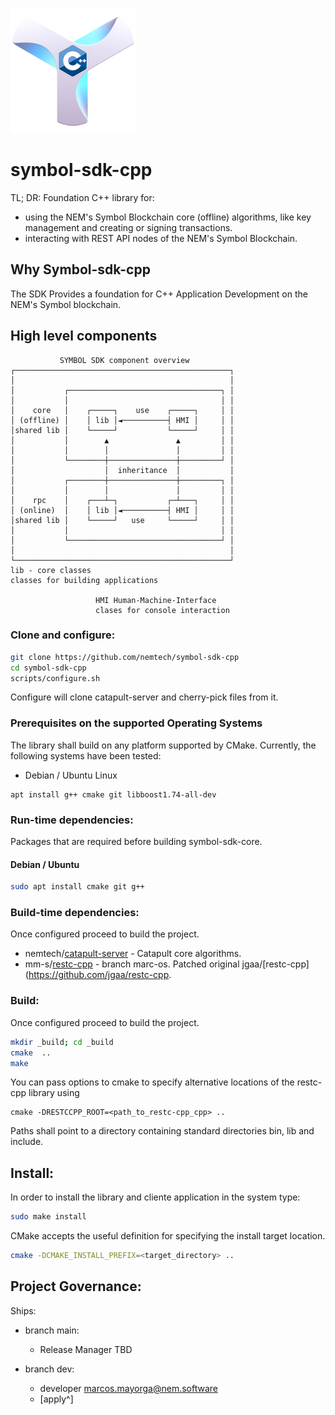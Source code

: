 ![Symbol-cpp](./doc/symbolcpp_200.png)

# symbol-sdk-cpp

TL; DR: Foundation C++ library for:
  * using the NEM's Symbol Blockchain core (offline) algorithms, like key management and creating or signing transactions.
  * interacting with REST API nodes of the NEM's Symbol Blockchain.

## Why Symbol-sdk-cpp

The SDK Provides a foundation for C++ Application Development on the NEM's Symbol blockchain.

## High level components
```
           SYMBOL SDK component overview
┌────────────────────────────────────────────────┐
│                                                │
│           ┌──────────────────────────────────┐ │
│           │                                  │ │
│    core   │    ┌─────┐    use    ┌─────┐     │ │
│ (offline) │    │ lib │◄──────────┤ HMI │     │ │
│shared lib │    └─────┘           └─────┘     │ │
│           │        ▲               ▲         │ │
│           │        │               │         │ │
│           └────────┼───────────────┼─────────┘ │
│                    │  inheritance  │           │
│           ┌────────┼───────────────┼─────────┐ │
│           │        │               │         │ │
│    rpc    │    ┌───┴─┐           ┌─┴───┐     │ │
│ (online)  │    │ lib │◄──────────┤ HMI │     │ │
│shared lib │    └─────┘   use     └─────┘     │ │
│           │                                  │ │
│           └──────────────────────────────────┘ │
│                                                │
└────────────────────────────────────────────────┘
lib - core classes
classes for building applications

                   HMI Human-Machine-Interface
                   clases for console interaction
```


### Clone and configure:
```sh
git clone https://github.com/nemtech/symbol-sdk-cpp
cd symbol-sdk-cpp
scripts/configure.sh
```

Configure will clone catapult-server and cherry-pick files from it.

### Prerequisites on the supported Operating Systems

The library shall build on any platform supported by CMake. Currently, the following systems have been tested:

  * Debian / Ubuntu Linux
```
apt install g++ cmake git libboost1.74-all-dev
```

### Run-time dependencies:

Packages that are required before building symbol-sdk-core.

#### Debian / Ubuntu

```sh
sudo apt install cmake git g++
```

### Build-time dependencies:

Once configured proceed to build the project.

* nemtech/[catapult-server](https://github.com/nemtech/catapult-server "GitHub link")  -  Catapult core algorithms.
* mm-s/[restc-cpp](https://github.com/mm-s/restc-cpp "GitHub link")  -  branch marc-os. Patched original jgaa/[restc-cpp](https://github.com/jgaa/restc-cpp.

### Build:
Once configured proceed to build the project.

```sh
mkdir _build; cd _build
cmake  ..
make
```
You can pass options to cmake to specify alternative locations of the restc-cpp library using
```
cmake -DRESTCCPP_ROOT=<path_to_restc-cpp_cpp> ..
```
Paths shall point to a directory containing standard directories bin, lib and include.

## Install:
In order to install the library and cliente application in the system type:
```sh
sudo make install
```

CMake accepts the useful definition for specifying the install target location.
```sh
cmake -DCMAKE_INSTALL_PREFIX=<target_directory> ..
```

## Project Governance:
Ships: 
* branch main: 
  * Release Manager TBD

* branch dev:
  * developer marcos.mayorga@nem.software
  * [apply^]


